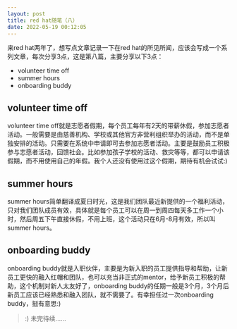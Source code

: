 ```yaml
---
layout: post
title: red hat随笔（八）
date: 2022-05-19 00:12:05
---
```


来red hat两年了，想写点文章记录一下在red hat的所见所闻，应该会写成一个系列文章，每次分享3点，这是第八篇，主要分享以下3点：

- volunteer time off
- summer hours
- onboarding buddy

## volunteer time off

volunteer time off就是志愿者假期，每个员工每年有2天的带薪休假，参加志愿者活动。一般需要是由慈善机构、学校或其他官方非营利组织举办的活动，而不是单独安排的活动。只需要在系统中申请即可去参加志愿者活动。主要是鼓励员工积极参与志愿者活动，回馈社会。比如参加孩子学校的活动、救灾等等，都可以申请该假期，而不用使用自己的年假。我个人还没有使用过这个假期，期待有机会试试:)

## summer hours

summer hours简单翻译成夏日时光，这是我们团队最近新提供的一个福利活动，只对我们团队成员有效，具体就是每个员工可以在周一到周四每天多工作一个小时，然后周五下午直接休假，不用上班，这个活动只在6月-8月有效，所以叫summer hours。

## onboarding buddy

onboarding buddy就是入职伙伴，主要是为新入职的员工提供指导和帮助，让新员工更快的融入红帽和团队，也可以充当非正式的mentor，给予新员工积极的帮助，这个机制对新人太友好了，onboarding buddy的任期一般是3个月，3个月后新员工应该已经熟悉和融入团队，就不需要了。有幸担任过一次onboarding buddy，挺有意思:)

> :) 未完待续......

